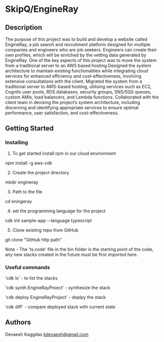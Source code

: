# SkipQ/EngineRay 

## Description

The purpose of this project was to build and develop a website called EngineRay, a job search and recruitment platform designed for multiple companies and engineers who are job seekers. Engineers can create their own profiles, which will be enriched by the vetting data generated by EngineRay. One of the key aspects of this project was to move the system from a traditional server to an AWS based hosting.Designed the system architecture to maintain existing functionalities while integrating cloud services for
enhanced efficiency and cost-effectiveness, involving extensive consultations with the client. Migrated the system from a traditional server to AWS-based hosting, utilising services such as EC2, Cognito user pools, RDS databases, security groups, SNS/SQS queues, custom AMIs, load balancers, and Lambda functions. Collaborated with the client team in devising the project’s system architecture, including discerning and identifying appropriate services to ensure optimal performance, user satisfaction, and cost-effectiveness.


## Getting Started


### Installing

1. To get started install rpm in our cloud environment 

npm install -g aws-cdk

2. Create the project directory

mkdir engineray

3. Path to the file

cd eningeray

4. set the programming language for the project

cdk init sample-app --language typescript

5. Clone existing repo from GitHub

git clone "GitHub http path"

Note - The 'ts.code' file in the bin folder is the starting point of the code, any new stacks created in the future must be first imported here.


### Useful commands

'cdk ls' - to list the stacks

'cdk synth EngineRayProect' - synthesize the stack

'cdk deploy EngineRayProject' - deplpy the stack

'cdk diff` - compare deployed stack with current state




## Authors

Devaesh Kaggdas
kdevaesh@gmail.com


